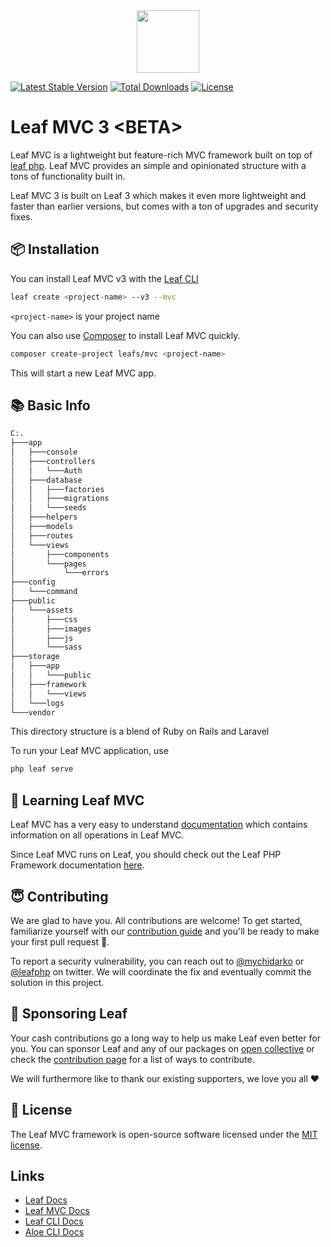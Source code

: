 <p align="center">
    <br><br>
    <img src="https://leafphp.dev/logo-circle.png" height="100"/>
    <br>
</p>

[![Latest Stable Version](https://poser.pugx.org/leafs/mvc/v/stable)](https://packagist.org/packages/leafs/mvc)
[![Total Downloads](https://poser.pugx.org/leafs/mvc/downloads)](https://packagist.org/packages/leafs/mvc)
[![License](https://poser.pugx.org/leafs/mvc/license)](https://packagist.org/packages/leafs/mvc)

# Leaf MVC 3 &lt;BETA&gt;

Leaf MVC is a lightweight but feature-rich MVC framework built on top of [leaf php](https://leafphp.dev). Leaf MVC provides an simple and opinionated structure with a tons of functionality built in.

Leaf MVC 3 is built on Leaf 3 which makes it even more lightweight and faster than earlier versions, but comes with a ton of upgrades and security fixes.

## 📦 Installation

You can install Leaf MVC v3 with the [Leaf CLI](https://cli.leafphp.dev)

```sh
leaf create <project-name> --v3 --mvc
```

`<project-name>` is your project name

You can also use [Composer](https://getcomposer.org/) to install Leaf MVC quickly.

```bash
composer create-project leafs/mvc <project-name>
```

This will start a new Leaf MVC app.

## 📚 Basic Info

```bash
C:.
├───app
│   ├───console
│   ├───controllers
│   │   └───Auth
│   ├───database
│   │   ├───factories
│   │   ├───migrations
│   │   └───seeds
│   ├───helpers
│   ├───models
│   ├───routes
│   └───views
│       ├───components
│       └───pages
│           └───errors
├───config
│   └───command
├───public
│   └───assets
│       ├───css
│       ├───images
│       ├───js
│       └───sass
├───storage
│   ├───app
│   │   └───public
│   ├───framework
│   │   └───views
│   └───logs
└───vendor
```

This directory structure is a blend of Ruby on Rails and Laravel

To run your Leaf MVC application, use

```bash
php leaf serve
```

## 📓 Learning Leaf MVC

Leaf MVC has a very easy to understand [documentation](https://mvc.leafphp.dev) which contains information on all operations in Leaf MVC.

Since Leaf MVC runs on Leaf, you should check out the Leaf PHP Framework documentation [here](https://leafphp.dev).

## 😇 Contributing

We are glad to have you. All contributions are welcome! To get started, familiarize yourself with our [contribution guide](https://leafphp.dev/community/contributing.html) and you'll be ready to make your first pull request 🚀.

To report a security vulnerability, you can reach out to [@mychidarko](https://twitter.com/mychidarko) or [@leafphp](https://twitter.com/leafphp) on twitter. We will coordinate the fix and eventually commit the solution in this project.

## 🤩 Sponsoring Leaf

Your cash contributions go a long way to help us make Leaf even better for you. You can sponsor Leaf and any of our packages on [open collective](https://opencollective.com/leaf) or check the [contribution page](https://leafphp.dev/support/) for a list of ways to contribute.

We will furthermore like to thank our existing supporters, we love you all ❤️

## 📃 License

The Leaf MVC framework is open-source software licensed under the [MIT license](https://opensource.org/licenses/MIT).

## Links

- [Leaf Docs](https://leafphp.dev)
- [Leaf MVC Docs](https://mvc.leafphp.dev)
- [Leaf CLI Docs](https://cli.leafphp.dev)
- [Aloe CLI Docs](https://leafphp.dev/aloe-cli/)

